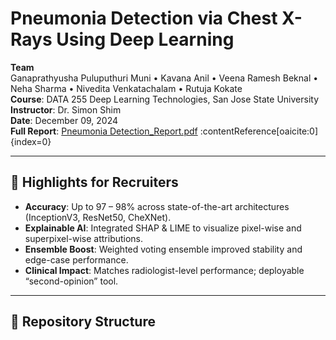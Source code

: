 # Pneumonia Detection via Chest X-Rays Using Deep Learning

**Team**  
Ganaprathyusha Puluputhuri Muni • Kavana Anil • Veena Ramesh Beknal • Neha Sharma • Nivedita Venkatachalam • Rutuja Kokate  
**Course**: DATA 255 Deep Learning Technologies, San Jose State University  
**Instructor**: Dr. Simon Shim  
**Date**: December 09, 2024  
**Full Report**: [Pneumonia Detection_Report.pdf](./Pneumonia%20Detection_Report.pdf) :contentReference[oaicite:0]{index=0}  

---

## 🚀 Highlights for Recruiters

- **Accuracy**: Up to 97 – 98% across state-of-the-art architectures (InceptionV3, ResNet50, CheXNet).  
- **Explainable AI**: Integrated SHAP & LIME to visualize pixel-wise and superpixel-wise attributions.  
- **Ensemble Boost**: Weighted voting ensemble improved stability and edge-case performance.  
- **Clinical Impact**: Matches radiologist-level performance; deployable “second-opinion” tool.  

---

## 📁 Repository Structure

